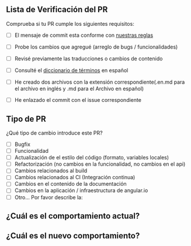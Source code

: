 ## Lista de Verificación del PR
Comprueba si tu PR cumple los siguientes requisitos:

- [ ] El mensaje de commit esta conforme con [nuestras reglas](https://github.com/angular-hispano/angular/blob/master/CONTRIBUTING.md#-formato-para-el-mensaje-de-los-commits)
- [ ] Probe los cambios que agregué (arreglo de bugs / funcionalidades)
- [ ] Revisé previamente las traducciones o cambios de contenido
- [ ] Consulté el [diccionario de términos](https://github.com/angular-hispano/angular/issues/9) en español
- [ ] He creado dos archivos con la extensión correspondiente(.en.md para el archivo en inglés y .md para el Archivo en español)
- [ ] He enlazado el commit con el issue correspondiente <!-- ejemplo Fixes #X  -->


## Tipo de PR
¿Qué tipo de cambio introduce este PR?

<!-- Marca con una "x" las opciones que aplican. -->

- [ ] Bugfix
- [ ] Funcionalidad
- [ ] Actualización de el estilo del código (formato, variables locales)
- [ ] Refactorización (no cambios en la funcionalidad, no cambios en el api)
- [ ] Cambios relacionados al build
- [ ] Cambios relacionados al CI (Integración continua)
- [ ] Cambios en el contenido de la documentación
- [ ] Cambios en la aplicación / infraestructura de angular.io
- [ ] Otro... Por favor describe la:

## ¿Cuál es el comportamiento actual?
<!-- Describe el comportamiento actual que está modificando o vincule a un problema relevante.
-->


## ¿Cuál es el nuevo comportamiento?
<!--
Ejemplo: Archivo en inglés traducido al español
-->
